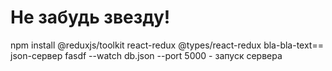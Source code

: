 # Не забудь звезду!
npm install @reduxjs/toolkit react-redux @types/react-redux
bla-bla-text==
json-сервер
fasdf
--watch db.json --port 5000     - запуск сервера